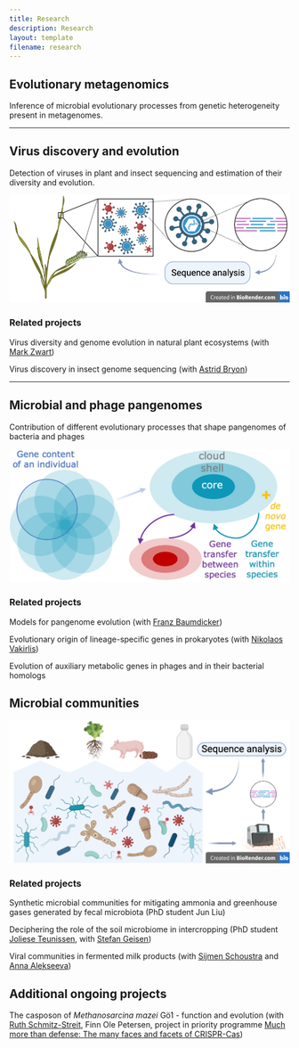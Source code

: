 ```yaml
---
title: Research
description: Research
layout: template
filename: research
---
```


## Evolutionary metagenomics

Inference of microbial evolutionary processes from genetic heterogeneity present in metagenomes. 

* * * * *

## Virus discovery and evolution

Detection of viruses in plant and insect sequencing and estimation of their diversity and evolution.

![Viruses <](images/Viruses.png)

### Related projects

Virus diversity and genome evolution in natural plant ecosystems (with [Mark Zwart](https://nioo.knaw.nl/nl/employees/mark-zwart))

Virus discovery in insect genome sequencing (with [Astrid Bryon](https://www.wur.nl/en/Persons/Astrid-dr.ir.-AEE-Astrid-Bryon.htm))

* * * * *

## Microbial and phage pangenomes

Contribution of different evolutionary processes that shape pangenomes of bacteria and phages

![Pangenomes <](images/pangenomes2.jpg)

### Related projects

Models for pangenome evolution (with [Franz Baumdicker](http://baumdickerlab.de/))

Evolutionary origin of lineage-specific genes in prokaryotes (with [Nikolaos Vakirlis](https://www.linkedin.com/in/nikolaos-vakirlis-97712310b/))

Evolution of auxiliary metabolic genes in phages and in their bacterial homologs

## Microbial communities

![Communities <](images/Communities.png)

### Related projects

Synthetic microbial communities for mitigating ammonia and greenhouse gases generated by fecal microbiota (PhD student Jun Liu)

Deciphering the role of the soil microbiome in intercropping (PhD student [Joliese Teunissen](https://www.wur.nl/nl/Personen/Joliese-JW-Joliese-Teunissen-MSc.htm), with [Stefan Geisen](https://www.wur.nl/en/Persons/Stefan-dr.-SA-Stefan-Geisen.htm))

Viral communities in fermented milk products (with [Sijmen Schoustra](https://www.wur.nl/en/Persons/Sijmen-dr.ir.-SE-Sijmen-Schoustra.htm) and [Anna Alekseeva](https://www.wur.nl/nl/Personen/Anna-A-Anna-Alekseeva.htm))

## Additional ongoing projects

The casposon of *Methanosarcina mazei* Gö1 - function and evolution
(with [Ruth Schmitz-Streit](http://www.mikrobio.uni-kiel.de/de/ag-schmitz-streit),
Finn Ole Petersen, project in priority programme [Much more than defense: The many faces and facets of CRISPR-Cas](https://www.uni-ulm.de/nawi/crispr-spp2141/))

